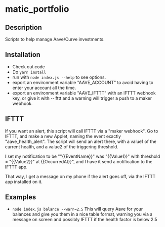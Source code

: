 matic_portfolio
===================

Description
-----------
Scripts to help manage Aave/Curve investments.

Installation
------------

- Check out code
- Do `yarn install`
- run with `node index.js --help` to see options.
- export an environment variable "AAVE_ACCOUNT" to avoid having to enter your account all the time.
- export an environment variable "AAVE_IFTTT" with an IFTTT webhook key, or give it with --ifttt and a warning will trigger a push to a maker webhook.

IFTTT
-----
If you want an alert, this script will call IFTTT via a "maker webhook". Go to IFTTT, and make a new Applet, naming the event exactly "aave_health_alert". The script will send an alert there, with a value1 of the current health, and a value2 of the triggering threshold.

I set my notification to be ""{{EventName}}" was "{{Value1}}" with threshold = "{{Value2}}" at {{OccurredAt}}", and I have it send a notification to the IFTTT app.

That way, I get a message on my phone if the alert goes off, via the IFTTT app installed on it.

Examples
--------

- `node index.js balance --warn=2.5`
  This will query Aave for your balances and give you them in a nice table format, warning you via a message on screen and possibly IFTTT if the health factor is below 2.5
